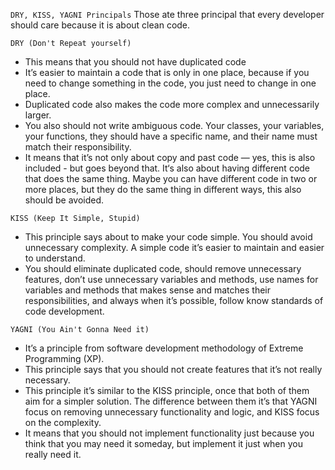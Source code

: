 `DRY, KISS, YAGNI Principals`
Those ate three principal that every developer should care because it is about clean code.

`DRY (Don't Repeat yourself)`

- This means that you should not have duplicated code
- It’s easier to maintain a code that is only in one place, because if you need to change something in the code, you just need to change in one place.
- Duplicated code also makes the code more complex and unnecessarily larger.
- You also should not write ambiguous code. Your classes, your variables, your functions, they should have a specific name, and their name must match their responsibility.
- It means that it’s not only about copy and past code — yes, this is also included - but goes beyond that. It‘s also about having different code that does the same thing. Maybe you can have different code in two or more places, but they do the same thing in different ways, this also should be avoided.

`KISS (Keep It Simple, Stupid) `

- This principle says about to make your code simple. You should avoid unnecessary complexity. A simple code it’s easier to maintain and easier to understand.
- You should eliminate duplicated code, should remove unnecessary features, don’t use unnecessary variables and methods, use names for variables and methods that makes sense and matches their responsibilities, and always when it’s possible, follow know standards of code development.

`YAGNI (You Ain't Gonna Need it)`

- It’s a principle from software development methodology of Extreme Programming (XP).
- This principle says that you should not create features that it’s not really necessary.
- This principle it’s similar to the KISS principle, once that both of them aim for a simpler solution. The difference between them it’s that YAGNI focus on removing unnecessary functionality and logic, and KISS focus on the complexity.
- It means that you should not implement functionality just because you think that you may need it someday, but implement it just when you really need it.
